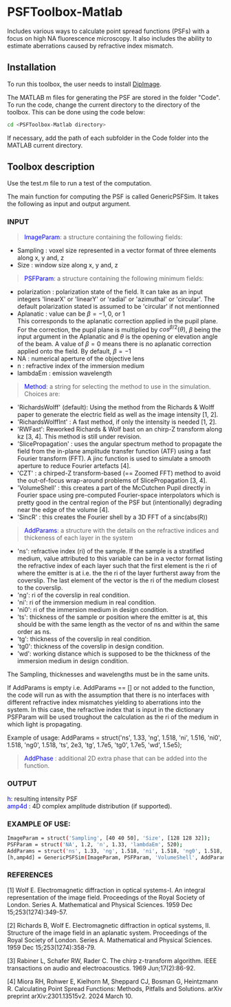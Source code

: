 # PSFToolbox-Matlab
Includes various ways to calculate point spread functions (PSFs) with a focus on high NA fluorescence microscopy. It also includes the ability to estimate aberrations caused by refractive index mismatch.


## Installation

To run this toolbox, the user needs to install [DipImage](https://diplib.org/).  

The MATLAB m files for generating the PSF are stored in the folder "Code". To run the code, change the current directory to the directory of the toolbox. This can be done using the code below:
```bash
cd <PSFToolbox-Matlab directory> 
```
If necessary, add the path of each subfolder in the Code folder into the MATLAB current directory. 

## Toolbox description

Use the test.m file to run a test of the computation. 

The main function for computing the PSF is called GenericPSFSim. It takes the following as input and output argument.

### INPUT <br>
> <font color='blue'>ImageParam</font>: a structure containing the following fields: <br>
* Sampling : voxel size represented in a vector format of three elements along x, y and, z <br>
* Size : window size along x, y and, z  <br>

> <font color='blue'>PSFParam</font>: a structure containing the following minimum fields: <br>
* polarization : polarization state of the field. It can take as an input integers 'linearX' or 'linearY' or 'radial' or 'azimuthal' or 'circular'. The default polarization stated is assumed to be 'circular' if not mentionned <br>
* Aplanatic : value can be $`\beta = -1, 0`$, or 1 <br>
This corresponds to the aplanatic correction applied in the pupil plane. For the correction, the pupil plane is multiplied by $`cos^{\beta/2}(\theta)`$, $`\beta`$ being the input argument in the Aplanatic and $`\theta`$ is the opening or elevation angle of the beam. A value of $`\beta = 0`$ means there is no aplanatic correction applied onto the field. By default, $`\beta = -1`$ <br>
* NA : numerical aperture of the objective lens <br>
* n : refractive index of the immersion medium <br>
* lambdaEm : emission wavelength <br>

> <font color='blue'>Method</font>: a string for selecting the method to use in the simulation. Choices are: <br>
- 'RichardsWolff' (default): Using the method from the Richards & Wolff paper to generate the electric field as well as the image intensity [1, 2]. <br>
- 'RichardsWolffInt' : A fast method, if only the intensity is needed [1, 2]. <br>
- 'RWFast': Reworked Richards & Wolf bast on an chirp-Z transform along kz [3, 4]. This method is still under revision. <br>
- 'SlicePropagation' : uses the angular spectrum method to propagate the field from the in-plane amplitude transfer function (ATF) using a fast Fourier transform (FFT). A jinc function is used to simulate a smooth aperture to reduce Fourier artefacts [4]. <br>
- 'CZT' : a chirped-Z transform-based (== Zoomed FFT) method to avoid the out-of-focus wrap-around problems of SlicePropagation [3, 4]. <br>
- 'VolumeShell' : this creates a part of the McCutchen Pupil directly in Fourier space using pre-computed Fourier-space interpolators which is pretty good in the central region of the PSF but (intentionally) degrading near the edge of the volume [4]. <br>
- 'SincR' :  this creates the Fourier shell by a 3D FFT of a sinc(abs(R)) <br>

> <font color='blue'>AddParams</font>: a structure with the details on the refractive indices and thickeness of each layer in the system <br>
* 'ns': refractive index (ri) of the sample. If the sample is a stratified medium, value attributed to this variable can be in a vector format listing the refractive index of each layer such that the first element is the ri of where the emitter is at i.e. the the ri of the layer furtherst away from the coverslip. The last element of the vector is the ri of the medium closest to the coverslip. <br>
* 'ng': ri of the coverslip in real condition. <br>
* 'ni': ri of the immersion medium in real condition. <br>
* 'ni0': ri of the immersion medium in design condition. <br>
* 'ts': thickness of the sample or position where the emitter is at, this should be with the same length as the vector of ns and within the same order as ns. <br>
* 'tg': thickness of the coverslip in real condition. <br>
* 'tg0': thickness of the coverslip in design condition. <br>
* 'wd': working distance which is supposed to be the thickness of the immersion medium in design condition. <br>

The Sampling, thicknesses and wavelengths must be in the same units.

If AddParams is empty i.e. AddParams == [] or not added to the function, the code will run as with the assumption that there is no interfaces with different refractive index mismatches yielding to aberrations into the system. In this case, the refractive index that is input in the dictionary PSFParam will be used troughout the calculation as the ri of the medium in which light is propagating. <br>

Example of usage: AddParams = struct('ns', 1.33, 'ng', 1.518, 'ni', 1.516, 'ni0', 1.518, 'ng0', 1.518, 'ts', 2e3, 'tg', 1.7e5, 'tg0', 1.7e5, 'wd', 1.5e5); <br>

> <font color='blue'>AddPhase</font> : additional 2D extra phase that can be added into the function. 

### OUTPUT <br>
<font color='blue'>h</font>: resulting intensity PSF <br>
<font color='blue'>amp4d</font> : 4D complex amplitude distribution (if supported). <br>
  
### EXAMPLE OF USE: <br>
```bash
ImageParam = struct('Sampling', [40 40 50], 'Size', [128 128 32]); 
PSFParam = struct('NA', 1.2, 'n', 1.33, 'lambdaEm', 520); 
AddParams = struct('ns', 1.33, 'ng', 1.518, 'ni', 1.518, 'ng0', 1.518, 'ni0', 1.518, 'ts', 2e3, 'tg', 1.7e5, 'tg0', 1.7e5, 'wd', 1.5e5);
[h,amp4d] = GenericPSFSim(ImageParam, PSFParam, 'VolumeShell', AddParams);
```

### REFERENCES

[1] Wolf E. Electromagnetic diffraction in optical systems-I. An integral representation of the image field. Proceedings of the Royal Society of London. Series A. Mathematical and Physical Sciences. 1959 Dec 15;253(1274):349-57.

[2] Richards B, Wolf E. Electromagnetic diffraction in optical systems, II. Structure of the image field in an aplanatic system. Proceedings of the Royal Society of London. Series A. Mathematical and Physical Sciences. 1959 Dec 15;253(1274):358-79.

[3] Rabiner L, Schafer RW, Rader C. The chirp z-transform algorithm. IEEE transactions on audio and electroacoustics. 1969 Jun;17(2):86-92.
  
[4] Miora RH, Rohwer E, Kielhorn M, Sheppard CJ, Bosman G, Heintzmann R. Calculating Point Spread Functions: Methods, Pitfalls and Solutions. arXiv preprint arXiv:2301.13515v2. 2024 March 10.